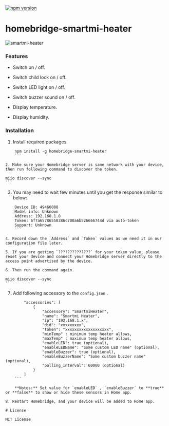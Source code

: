 [![npm version](https://badge.fury.io/js/homebridge-smartmi-heater.svg)](https://badge.fury.io/js/homebridge-smartmi-heater)

# homebridge-smartmi-heater

![smartmi-heater](https://i2.wp.com/www.deecomtech.com/wp-content/uploads/2019/12/9486-hqiusp.jpg)

### Features

* Switch on / off.

* Switch child lock on / off.

* Switch LED light on / off.

* Switch buzzer sound on / off.

* Display temperature.

* Display humidity.


### Installation

1. Install required packages.

``` 
	npm install -g homebridge-smartmi-heater
	```

2. Make sure your Homebridge server is same network with your device, then run following command to discover the token.

``` 
	miio discover --sync
	```

3. You may need to wait few minutes until you get the response similar to below:

``` 
	Device ID: 49466088
	Model info: Unknown
	Address: 192.168.1.8
	Token: 6f7a65786550386c700a6b526666744d via auto-token
	Support: Unknown
	```

4. Record down the `Address` and `Token` values as we need it in our configuration file later.

5. If you are getting `??????????????` for your token value, please reset your device and connect your Homebridge server directly to the access point advertised by the device.

6. Then run the command again.

``` 
	miio discover --sync
	```

7. Add following accessory to the `config.json` .

``` 
		"accessories": [
			{
				"accessory": "SmartmiHeater",
				"name": "Smartmi Heater",
				"ip": "192.168.1.x",
				"did": "xxxxxxxxx",
				"token": "xxxxxxxxxxxxxxxxxxx",		
				"minTemp" : minimum temp heater allows,
				"maxTemp" : maximum temp heater allows,
			    "enableLED": true (optional),
				"enableLEDName": "Some custom LED name" (optional),
				"enableBuzzer": true (optional),
				"enableBuzzerName": "Some custom buzzer name" (optional),								
				"polling_interval": 60000 (optional)
			}
		]
	```

	**Notes:** Set value for `enableLED` , `enableBuzzer` to **true** or **false** to show or hide these sensors in Home app.

8. Restart Homebridge, and your device will be added to Home app.

# License

MIT License
